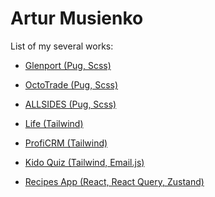 # Artur Musienko

List of my several works:
  
* [Glenport (Pug, Scss)](https://glenport.netlify.app/)

* [OctoTrade (Pug, Scss)](https://octo-trade.netlify.app/en)
  
* [ALLSIDES (Pug, Scss)](https://allsides.netlify.app/)

* [Life (Tailwind)](https://life-landing.netlify.app/)

* [ProfiCRM (Tailwind)](https://profi-crm.netlify.app/ua/)
  
* [Kido Quiz (Tailwind, Email.js)](https://kido-quiz.netlify.app/)
  
* [Recipes App (React, React Query, Zustand)](https://kido-quiz.netlify.app/](https://recipes-applic.netlify.app/))
